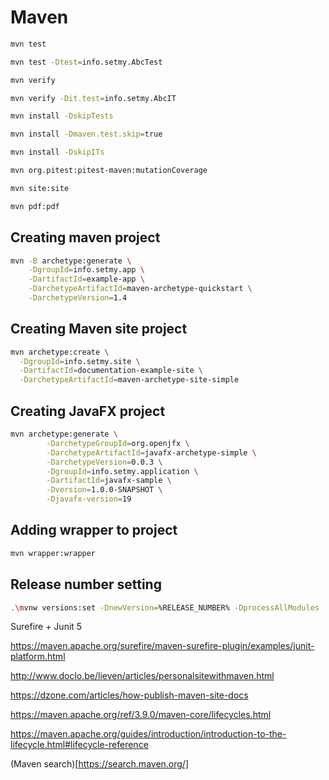 # Maven

```sh
mvn test

mvn test -Dtest=info.setmy.AbcTest

mvn verify

mvn verify -Dit.test=info.setmy.AbcIT

mvn install -DskipTests

mvn install -Dmaven.test.skip=true

mvn install -DskipITs

mvn org.pitest:pitest-maven:mutationCoverage

mvn site:site

mvn pdf:pdf

```

## Creating maven project

```sh
mvn -B archetype:generate \
    -DgroupId=info.setmy.app \
    -DartifactId=example-app \
    -DarchetypeArtifactId=maven-archetype-quickstart \
    -DarchetypeVersion=1.4
```

## Creating Maven site project

```sh
mvn archetype:create \
  -DgroupId=info.setmy.site \
  -DartifactId=documentation-example-site \
  -DarchetypeArtifactId=maven-archetype-site-simple
```

## Creating JavaFX project

```sh
mvn archetype:generate \
        -DarchetypeGroupId=org.openjfx \
        -DarchetypeArtifactId=javafx-archetype-simple \
        -DarchetypeVersion=0.0.3 \
        -DgroupId=info.setmy.application \
        -DartifactId=javafx-sample \
        -Dversion=1.0.0-SNAPSHOT \
        -Djavafx-version=19
```

## Adding wrapper to project

```sh
mvn wrapper:wrapper
```

## Release number setting

```sh
.\mvnw versions:set -DnewVersion=%RELEASE_NUMBER% -DprocessAllModules
```

Surefire + Junit 5

https://maven.apache.org/surefire/maven-surefire-plugin/examples/junit-platform.html

http://www.doclo.be/lieven/articles/personalsitewithmaven.html

https://dzone.com/articles/how-publish-maven-site-docs

https://maven.apache.org/ref/3.9.0/maven-core/lifecycles.html

https://maven.apache.org/guides/introduction/introduction-to-the-lifecycle.html#lifecycle-reference

(Maven search)[https://search.maven.org/]
